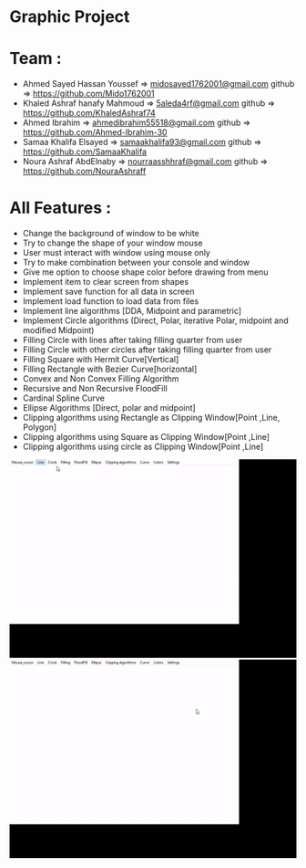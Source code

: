 # Graphic Project
# Team :<br>
- Ahmed Sayed Hassan Youssef => midosayed1762001@gmail.com   <tr> github => https://github.com/Mido1762001 <br>
-  Khaled Ashraf hanafy Mahmoud =>  5aleda4rf@gmail.com        github => https://github.com/KhaledAshraf74 <br> 
-  Ahmed Ibrahim => ahmedibrahim55518@gmail.com    github => https://github.com/Ahmed-Ibrahim-30 <br> 
-  Samaa Khalifa Elsayed =>  samaakhalifa93@gmail.com      github => https://github.com/SamaaKhalifa <br> 
-  Noura Ashraf AbdElnaby => nourraasshhraf@gmail.com      github =>  https://github.com/NouraAshraff<br> 

# All Features : 
- Change the background of window to be white
- Try to change the shape of your window mouse
- User must interact with window using mouse only 
- Try to make combination between your console and window 
- Give me option to choose shape color before drawing from menu
- Implement item to clear screen from shapes
- Implement save function for all data in screen 
- Implement load function to load data from files
- Implement line algorithms [DDA, Midpoint and parametric]
- Implement Circle algorithms (Direct, Polar, iterative Polar, midpoint and 
modified Midpoint)
- Filling Circle with lines after taking filling quarter from user
- Filling Circle with other circles after taking filling quarter from user
- Filling Square with Hermit Curve[Vertical]
- Filling Rectangle with Bezier Curve[horizontal]
- Convex and Non Convex Filling Algorithm 
- Recursive and Non Recursive FloodFill
- Cardinal Spline Curve
- Ellipse Algorithms [Direct, polar and midpoint]
- Clipping algorithms using Rectangle as Clipping Window[Point ,Line, Polygon] 
- Clipping algorithms using Square as Clipping Window[Point ,Line]
- Clipping algorithms using circle as Clipping Window[Point ,Line]

![This is an image](https://github.com/Ahmed-Ibrahim-30/Graphics-Project/blob/master/screee1.gif?raw=true)
![This is an image](https://github.com/Ahmed-Ibrahim-30/Graphics-Project/blob/master/screen2.gif?raw=true)


